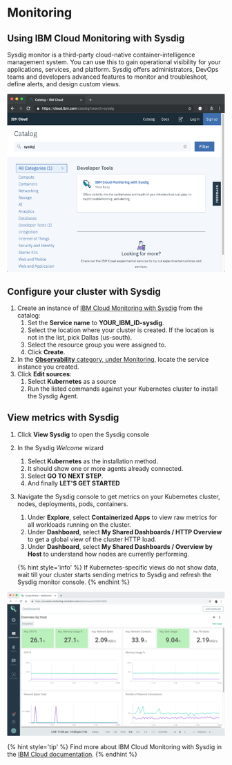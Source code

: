 # Monitoring

<!-- ## Using Grafana

Metrics for standard clusters are located in the IBM Cloud account that was logged in to when the Kubernetes cluster was created. If you specified an IBM Cloud space when you created the cluster, then metrics are located in that space. Container metrics are collected automatically for all containers that are deployed in a cluster. These metrics are sent and are made available through Grafana.

1. To view **metrics**, navigate to [clusters](https://cloud.ibm.com/containers-kubernetes/clusters) and select the appropriate **location** to see your cluster.
2. Next to **Metrics**, click **View**. This should launch Grafana in a new tab.
3. In the top right corner, click on your username and choose **Domain**: **account** and select your **Account**.
4. Click on **Home** and select the **ClusterMonitoringDashboard_V5** dashboard that has been pre-defined.
5. Select the region value where your cluster was created next to **Region** and select your cluster name next to **Cluster**.
   ![](images/grafana_region_cluster.png)
6. In a different window, visit your application URL and refresh the page several times to generate some load.
7. Refresh your Grafana dashboard to see the updated metrics.
   ![](images/grafana.png) -->

## Using IBM Cloud Monitoring with Sysdig

Sysdig monitor is a third-party cloud-native container-intelligence management system. You can use this to gain operational visibility for your applications, services, and platform. Sysdig offers administrators, DevOps teams and developers advanced features to monitor and troubleshoot, define alerts, and design custom views.

![Sysdig in catalog](./images/observability-monitoring-sysdig-catalog.png)

## Configure your cluster with Sysdig

1. Create an instance of [IBM Cloud Monitoring with Sysdig](https://cloud.ibm.com/observe/monitoring/create) from the catalog:
   1. Set the **Service name** to **YOUR_IBM_ID-sysdig**.
   1. Select the location where your cluster is created. If the location is not in the list, pick Dallas (us-south).
   1. Select the resource group you were assigned to.
   1. Click **Create**.
1. In the [**Observability** category, under Monitoring](https://cloud.ibm.com/observe/monitoring), locate the service instance you created.
1. Click **Edit sources**:
   1. Select **Kubernetes** as a source
   1. Run the listed commands against your Kubernetes cluster to install the Sysdig Agent.

## View metrics with Sysdig

1. Click **View Sysdig** to open the Sysdig console
1. In the Sysdig _Welcome_ wizard
   1. Select **Kubernetes** as the installation method.
   1. It should show one or more agents already connected.
   1. Select **GO TO NEXT STEP**.
   1. And finally **LET'S GET STARTED**
1. Navigate the Sysdig console to get metrics on your Kubernetes cluster, nodes, deployments, pods, containers.
   1. Under **Explore**, select **Containerized Apps** to view raw metrics for all workloads running on the cluster.
   1. Under **Dashboard**, select **My Shared Dashboards / HTTP Overview** to get a global view of the cluster HTTP load.
   1. Under **Dashboard**, select **My Shared Dashboards / Overview by Host** to understand how nodes are currently performing.

   {% hint style='info' %}
   If Kubernetes-specific views do not show data, wait till your cluster starts sending metrics to Sysdig and refresh the Sysdig monitor console.
   {% endhint %}

![Sysdig dashboard](./images/observability-monitoring-sysdig.png)

{% hint style='tip' %}
Find more about IBM Cloud Monitoring with Sysdig in the [IBM Cloud documentation](https://cloud.ibm.com/docs/services/Monitoring-with-Sysdig/index.html#getting-started).
{% endhint %}
